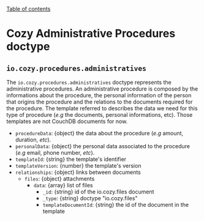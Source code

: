 [Table of contents](README.md#table-of-contents)

# Cozy Administrative Procedures doctype

## `io.cozy.procedures.administratives`

The `io.cozy.procedures.administratives` doctype represents the administrative procedures. An administrative procedure is composed by the informations about the procedure, the personal information of the person that origins the procedure and the relations to the documents required for the procedure.
The template referred to describes the data we need for this type of procedure (_e.g_ the documents, personal informations, etc). Those templates are not CouchDB documents for now.

- `procedureData`: {object} the data about the procedure (_e.g_ amount, duration, _etc_).
- `personalData`: {object} the personal data associated to the procedure (_e.g_ email, phone number, _etc_).
- `templateId`: {string} the template's identifier
- `templateVersion`: {number} the template's version
- `relationships`: {object} links between documents
  - `files`: {object} attachments
    - `data`: {array} list of files
      - `_id`: {string} id of the io.cozy.files document
      - `_type`: {string} doctype "io.cozy.files"
      - `templateDocumentId`: {string} the id of the document in the template
